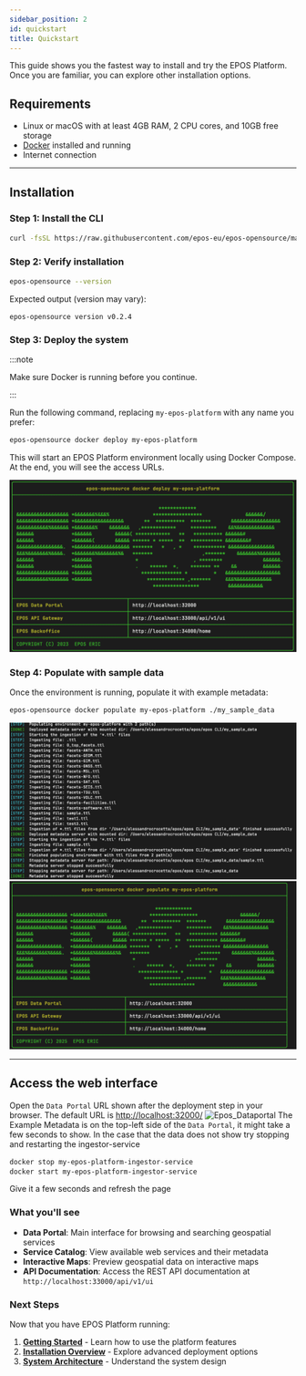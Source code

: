 ```yaml
---
sidebar_position: 2
id: quickstart
title: Quickstart
---
```


This guide shows you the fastest way to install and try the EPOS Platform. Once you are familiar, you can explore other installation options.

## Requirements

- Linux or macOS with at least 4GB RAM, 2 CPU cores, and 10GB free storage
- [Docker](https://docs.docker.com/get-started/get-docker/) installed and running
- Internet connection

---

## Installation

### Step 1: Install the CLI

```bash
curl -fsSL https://raw.githubusercontent.com/epos-eu/epos-opensource/main/install.sh | bash
```

### Step 2: Verify installation

```bash
epos-opensource --version
```

Expected output (version may vary):

```text
epos-opensource version v0.2.4
```

### Step 3: Deploy the system

:::note

Make sure Docker is running before you continue.

:::

Run the following command, replacing `my-epos-platform` with any name you prefer:

```bash
epos-opensource docker deploy my-epos-platform
```

This will start an EPOS Platform environment locally using Docker Compose. At the end, you will see the access URLs.


![Epos_Deploy](../../static/img/epos_deploy.png) 

### Step 4: Populate with sample data

Once the environment is running, populate it with example metadata:

```bash
epos-opensource docker populate my-epos-platform ./my_sample_data   
```

![Epos_ingestion](../../static/img/docker_populate_ingestion.png)
![Epos_ingestion](../../static/img/docker_populate.png)

---

## Access the web interface

Open the `Data Portal` URL shown after the deployment step in your browser. The default URL is [http://localhost:32000/](http://localhost:32000/)
![Epos_Dataportal](../../static/img/dataportal_after_populate.png)
The Example Metadata is on the top-left side of the `Data Portal`, it might take a few seconds to show.
In the case that the data does not show try stopping and restarting the ingestor-service

```bash
docker stop my-epos-platform-ingestor-service
docker start my-epos-platform-ingestor-service
```
Give it a few seconds and refresh the page

### What you'll see

- **Data Portal**: Main interface for browsing and searching geospatial services
- **Service Catalog**: View available web services and their metadata
- **Interactive Maps**: Preview geospatial data on interactive maps
- **API Documentation**: Access the REST API documentation at `http://localhost:33000/api/v1/ui ` 

### Next Steps

Now that you have EPOS Platform running:

1. **[Getting Started](./user-guide.md)** - Learn how to use the platform features
2. **[Installation Overview](./installation/installation.md)** - Explore advanced deployment options
3. **[System Architecture](/architecture/architecture.md)** - Understand the system design
